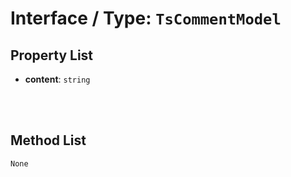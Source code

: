 # Interface / Type: `TsCommentModel`

    

## Property List

- **content**: `string` 


<br/>
<br/>

## Method List

`None`
